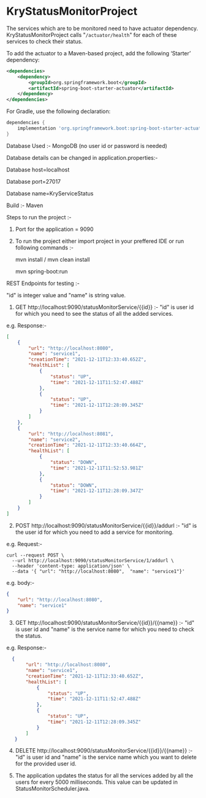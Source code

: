 # KryStatusMonitorProject
The services which are to be monitored need to have actuator dependency. 
KryStatusMonitorProject calls "```/actuator/health```" for each of these services to check their status.

To add the actuator to a Maven-based project, add the following ‘Starter’ dependency:
```xml
<dependencies>
    <dependency>
        <groupId>org.springframework.boot</groupId>
        <artifactId>spring-boot-starter-actuator</artifactId>
    </dependency>
</dependencies>
```

For Gradle, use the following declaration:

```gradle
dependencies {
    implementation 'org.springframework.boot:spring-boot-starter-actuator'
}
```

Database Used :- MongoDB (no user id or password is needed)

Database details can be changed in application.properties:- 

Database host=localhost

Database port=27017

Database name=KryServiceStatus

Build :- Maven

Steps to run the project :- 
1. Port for the application = 9090
2. To run the project either import project in your preffered IDE or run following commands :-
    
    mvn install / mvn clean install
    
    mvn spring-boot:run 
    
REST Endpoints for testing :- 

"id" is integer value and "name" is string value.

1. GET http://localhost:9090/statusMonitorService/{{id}} :- "id" is user id for which you need to see the status of all the added services. 

 e.g. Response:- 
```json
[
    {
        "url": "http://localhost:8080",
        "name": "service1",
        "creationTime": "2021-12-11T12:33:40.652Z",
        "healthList": [
            {
                "status": "UP",
                "time": "2021-12-11T11:52:47.488Z"
            },
            {
                "status": "UP",
                "time": "2021-12-11T12:28:09.345Z"
            }
        ]
    },
    {
        "url": "http://localhost:8081",
        "name": "service2",
        "creationTime": "2021-12-11T12:33:40.664Z",
        "healthList": [
            {
                "status": "DOWN",
                "time": "2021-12-11T11:52:53.981Z"
            },
            {
                "status": "DOWN",
                "time": "2021-12-11T12:28:09.347Z"
            }
        ]
    }
]
 ```
 
2. POST http://localhost:9090/statusMonitorService/{{id}}/addurl :- "id" is the user id for which you need to add a service for monitoring. 
  
e.g. Request:- 
```curl
curl --request POST \
  --url http://localhost:9090/statusMonitorService/1/addurl \
  --header 'content-type: application/json' \
  --data '{ "url": "http://localhost:8080",  "name": "service1"}'
```

e.g. body:- 
```json
{
    "url": "http://localhost:8080",
    "name": "service1"
}
```
  
3. GET http://localhost:9090/statusMonitorService/{{id}}/{{name}} :- "id" is user id and "name" is the service name for which you need to check the status. 

 e.g. Response:- 
 ```json
   {
        "url": "http://localhost:8080",
        "name": "service1",
        "creationTime": "2021-12-11T12:33:40.652Z",
        "healthList": [
            {
                "status": "UP",
                "time": "2021-12-11T11:52:47.488Z"
            },
            {
                "status": "UP",
                "time": "2021-12-11T12:28:09.345Z"
            }
        ]
    }
 ```

4. DELETE http://localhost:9090/statusMonitorService/{{id}}/{{name}} :-  "id" is user id and "name" is the service name which you want to delete for the provided user id.

5. The application updates the status for all the services added by all the users for every 5000 milliseconds. This value can be updated in StatusMonitorScheduler.java.
